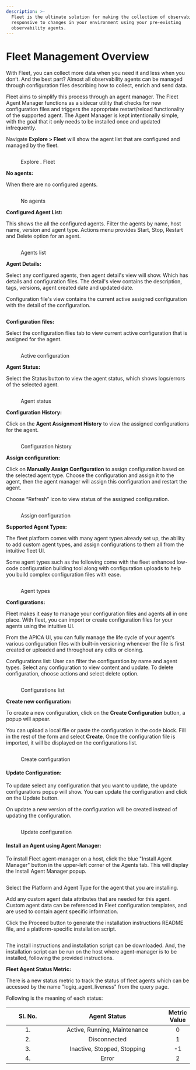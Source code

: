 ```yaml
---
description: >-
  Fleet is the ultimate solution for making the collection of observability data
  responsive to changes in your environment using your pre-existing
  observability agents.
---
```


# Fleet Management Overview

With Fleet, you can collect more data when you need it and less when you don’t. And the best part? Almost all observability agents can be managed through configuration files describing how to collect, enrich and send data.&#x20;

Fleet aims to simplify this process through an agent manager. The Fleet Agent Manager functions as a sidecar utility that checks for new configuration files and triggers the appropriate restart/reload functionality of the supported agent. The Agent Manager is kept intentionally simple, with the goal that it only needs to be installed once and updated infrequently.&#x20;

Navigate **Explore > Fleet** will show the agent list that are configured and managed by the fleet.

<figure><img src="../../.gitbook/assets/Screenshot from 2024-06-18 20-21-25.png" alt=""><figcaption><p>Explore . Fleet</p></figcaption></figure>

**No agents:**&#x20;

When there are no configured agents.

<figure><img src="../../.gitbook/assets/fleet_no_agents.png" alt=""><figcaption><p>No agents</p></figcaption></figure>

**Configured Agent List:**

This shows the all the configured agents. Filter the agents by name, host name, version and agent type. Actions menu provides Start, Stop, Restart and Delete option for an agent.

<figure><img src="../../.gitbook/assets/Screenshot from 2024-06-18 20-25-34.png" alt=""><figcaption><p>Agents list</p></figcaption></figure>

**Agent Details:**&#x20;

Select any configured agents, then agent detail's view will show. Which has details and configuration files. The detail's view contains the description, tags, versions, agent created date and updated date. &#x20;

Configuration file's view contains the current active assigned configuration with the detail of the configuration.

<figure><img src="../../.gitbook/assets/Screenshot from 2024-06-18 20-58-12.png" alt=""><figcaption></figcaption></figure>

**Configuration files:**

Select the configuration flies tab to view current active configuration that is assigned for the agent.

<figure><img src="../../.gitbook/assets/Screenshot from 2024-06-18 20-58-04.png" alt=""><figcaption><p>Active configuration</p></figcaption></figure>

**Agent Status:**

Select the Status button to view the agent status, which shows logs/errors of the selected agent.

<figure><img src="../../.gitbook/assets/Screenshot from 2024-06-18 21-00-31.png" alt=""><figcaption><p>Agent status</p></figcaption></figure>

**Configuration History:**

Click on the **Agent Assignment History** to view the assigned configurations for the agent.

<figure><img src="../../.gitbook/assets/Screenshot from 2024-06-18 21-06-14.png" alt=""><figcaption><p>Configuration history</p></figcaption></figure>

**Assign configuration:**

Click on **Manually Assign Configuration** to assign configuration based on the selected agent type. Choose the configuration and assign it to the agent, then the agent manager will assign this configuration and restart the agent.&#x20;

Choose “Refresh” icon to view status of the assigned configuration.&#x20;

<figure><img src="../../.gitbook/assets/Screenshot from 2024-06-18 21-07-58 (1).png" alt=""><figcaption><p>Assign configuration</p></figcaption></figure>

**Supported Agent Types:**

The fleet platform comes with many agent types already set up, the ability to add custom agent types, and assign configurations to them all from the intuitive fleet UI.&#x20;

Some agent types such as the following come with the fleet enhanced low-code configuration building tool along with configuration uploads to help you build complex configuration files with ease.&#x20;

<figure><img src="../../.gitbook/assets/fleet_agent_types.png" alt=""><figcaption><p>Agent types</p></figcaption></figure>

**Configurations:**

Fleet makes it easy to manage your configuration files and agents all in one place. With fleet, you can import or create configuration files for your agents using the intuitive UI.&#x20;

&#x20; From the APICA UI, you can fully manage the life cycle of your agent’s various configuration files with built-in versioning whenever the file is first created or uploaded and throughout any edits or cloning.&#x20;

Configurations list: User can filter the configuration by name and agent types. Select any configuration to view content and update. To delete configuration, choose actions and select delete option.&#x20;

<figure><img src="../../.gitbook/assets/Screenshot from 2024-06-18 21-12-21.png" alt=""><figcaption><p>Configurations list</p></figcaption></figure>

**Create new configuration:**

To create a new configuration, click on the **Create Configuration** button, a popup will appear. &#x20;

You can upload a local file or paste the configuration in the code block. Fill in the rest of the form and select **Create**.  Once the configuration file is imported, it will be displayed on the configurations list.&#x20;

<figure><img src="../../.gitbook/assets/Screenshot from 2024-06-18 21-14-24.png" alt=""><figcaption><p>Create configuration</p></figcaption></figure>

#### **Update Configuration:**

To update select any configuration that you want to update, the update configurations popup will show. You can update the configuration and click on the Update button. &#x20;

&#x20;On update a new version of the configuration will be created instead of updating the configuration.&#x20;

<figure><img src="../../.gitbook/assets/Screenshot from 2024-06-18 21-16-12.png" alt=""><figcaption><p>Update configuration</p></figcaption></figure>

#### Install an Agent using Agent Manager:

To install Fleet agent-manager on a host, click the blue "Install Agent Manager" button in the upper-left corner of the Agents tab. This will display the Install Agent Manager popup.

<figure><img src="../../.gitbook/assets/image.png" alt=""><figcaption></figcaption></figure>

Select the Platform and Agent Type for the agent that you are installing.

Add any custom agent data attributes that are needed for this agent. Custom agent data can be referenced in Fleet configuration templates, and are used to contain agent specific information.

Click the Proceed button to generate the installation instructions README file, and a platform-specific installation script.

<figure><img src="../../.gitbook/assets/image (1).png" alt=""><figcaption></figcaption></figure>

The install instructions and installation script can be downloaded. And, the installation script can be run on the host where agent-manager is to be installed, following the provided instructions.



**Fleet Agent Status Metric:**

There is a new status metric to track the status of fleet agents which can be accessed by the name "logiq\_agent\_liveness" from the query page.&#x20;

Following is the meaning of each status:&#x20;

<table data-full-width="false"><thead><tr><th width="119" align="center">Sl. No.</th><th width="344" align="center">Agent Status</th><th align="center">Metric Value</th></tr></thead><tbody><tr><td align="center">1.</td><td align="center">Active, Running, Maintenance</td><td align="center">0</td></tr><tr><td align="center">2.</td><td align="center">Disconnected</td><td align="center">1</td></tr><tr><td align="center">3.</td><td align="center">Inactive, Stopped, Stopping</td><td align="center">-1</td></tr><tr><td align="center">4.</td><td align="center">Error</td><td align="center">2</td></tr></tbody></table>
